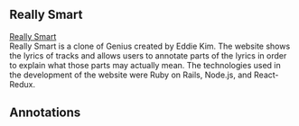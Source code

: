 ## Really Smart
[Really Smart](https://really-smart.herokuapp.com/#/)
<br>
Really Smart is a clone of Genius created by Eddie Kim. The website shows the lyrics of tracks and allows users to annotate parts of the lyrics in order to explain what those parts may actually mean. The technologies used in the development of the website were Ruby on Rails, Node.js, and React-Redux.

## Annotations

